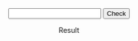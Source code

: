 <div style="text-align:center">
  <form id="HashCheck" onSubmit="dogs(); return false;">
    <input type="text" id="answer" name="user_name" />
    <input type="button" value="Check" onclick="hash(); return false;" />
  </form>
</div>

<div id="result" style="text-align:center">
  Result
</div> 

<script>

function hash() {
    var InString = document.getElementById("HashCheck").elements[0].value
    var hash = 5381;
    for(var i = 0; i < InString.length; i++)
    {
       hash = hash*33 + InString.charCodeAt(i);
    }
    document.getElementById("HashCheck").innerHTML = hash;
    return hash;
}

</script>
